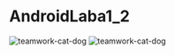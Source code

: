 # AndroidLaba1_2
![teamwork-cat-dog](https://github.com/dmitriykotov333/AndroidLaba1_2/preview1.gif)
![teamwork-cat-dog](https://github.com/davidtheclark/gifs/blob/master/teamwork-cat-dog.gif)
